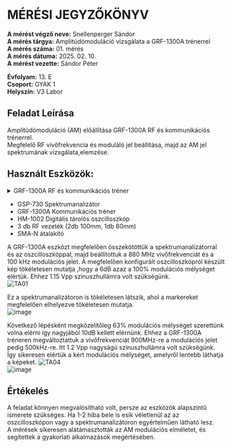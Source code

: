 # MÉRÉSI JEGYZŐKÖNYV   
     
**A mérést végző neve:** Snellenperger Sándor   
**A mérés tárgya:**  Amplitúdómoduláció vizsgálata a GRF-1300A trénerrel  
**A mérés száma:** 01. mérés    
**A mérés dátuma:** 2025. 02. 10.    
**A mérést vezette:** Sándor Péter    

**Évfolyam:** 13. E  
**Csoport:** GYAK 1  
**Helyszín:** V3 Labor 

## Feladat Leírása   
Amplitúdómoduláció (AM) előállítása GRF-1300A RF és kommunikációs trénerrel.    
Megfelelő RF vivőfrekvencia és moduláló jel beállítása, majd az AM jel spektrumának vizsgálata,elemzése.


## Használt Eszközök: 
<details>
     <summary> GRF-1300A RF és kommunikációs tréner </summary>
     <img src=https://github.com/user-attachments/assets/9ed46ace-a694-4504-8ca6-33e1e2dc8c8d>

  


</details>
  
  - GSP-730 Spektrumanalizátor  
  - GRF-1300A Kommunikációs tréner  
  - HM-1002 Digitális tárolós oszcilloszkóp  
  - 3 db RF vezeték (2db 100mm, 1db 80mm)   
  - SMA-N átalakító     
 
A GRF-1300A eszközt megfelelően összekötöttük a spektrumanalizátorral és az oszcilloszkóppal, majd beállítottuk a 880 MHz vivőfrekvenciát és a 100 kHz modulációs jelet. A megfelelően konfigurált oszcilloszkópról készült kép tökéletesen mutatja ,hogy a 6dB azaz a 100% modulációs mélységet elértük. Ehhez 1.15 Vpp szinuszhullámra volt szükségünk.    
![TA01](https://github.com/user-attachments/assets/a4469969-2a31-4a83-8c9e-c09d4572a821)  


Ez a spektrumanalizátoron is tökéletesen látszik, ahol a markereket megfelelően elhelyezve tökéletesen mutatja.  
![image](https://github.com/user-attachments/assets/d2796893-96c8-410e-bc28-b571e2db4490)  

Következő lépésként megközelítőleg 63% modulációs mélységet szerettünk volna elérni így nagyjából 10dB kellett elérnünk. Ehhez a GRF-1300A tréneren megváltoztattuk a vivőfrekvenciát 900MHz-re a modulációs jelet pedig 500kHz-re. Itt 1.2 Vpp nagyságú szinuszhullámra volt szükségünk. Így sikeresen elértük a kért modulációs mélységet, amelyről lentebb láthatja a képeket. 
![TA04](https://github.com/user-attachments/assets/42ddc906-6523-4339-91a0-08584a6003b6)  
![image](https://github.com/user-attachments/assets/7805b07d-23c5-43fb-8dd2-54929aa1878a)

## Értékelés

A feladat könnyen megvalósítható volt, persze az eszközök alapszintű ismerete szükséges. Ha 1-2 hiba bele is esik véletlenül az az oszcilloszkópon vagy a spektrumanalizátoron egyértelműen látható lesz.    
A mérések sikeresen alátámasztották az AM modulációs elméletet, és segítettek a gyakorlati alkalmazások megértésében.  














                                
